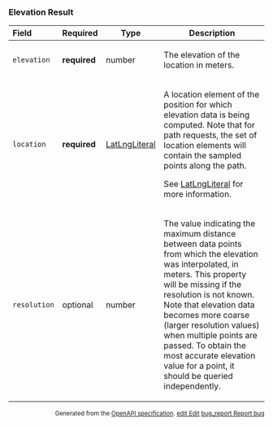 <!--- This is a generated file, do not edit! -->
<!--- [START maps_http_schema_elevationresult] -->
<h3 class="schema-object" id="ElevationResult">Elevation Result</h3>

| Field        | Required     | Type                                            | Description                                                                                                                                                                                                                                                                                                                                                                                                                                   |
| :----------- | ------------ | ----------------------------------------------- | --------------------------------------------------------------------------------------------------------------------------------------------------------------------------------------------------------------------------------------------------------------------------------------------------------------------------------------------------------------------------------------------------------------------------------------------- |
| `elevation`  | **required** | number                                          | <div class="nonref-property-description"><p>The elevation of the location in meters.</p></div>                                                                                                                                                                                                                                                                                                                                                |
| `location`   | **required** | [LatLngLiteral](#LatLngLiteral "LatLngLiteral") | <div class="ref-property-description"><p>A location element of the position for which elevation data is being computed. Note that for path requests, the set of location elements will contain the sampled points along the path.</p><p>See <a href="#LatLngLiteral">LatLngLiteral</a> for more information.</div>                                                                                                                            |
| `resolution` | optional     | number                                          | <div class="nonref-property-description"><p>The value indicating the maximum distance between data points from which the elevation was interpolated, in meters. This property will be missing if the resolution is not known. Note that elevation data becomes more coarse (larger resolution values) when multiple points are passed. To obtain the most accurate elevation value for a point, it should be queried independently.</p></div> |

<p style="text-align: right; font-size: smaller;">Generated from the <a class="gc-analytics-event" data-category="GMP" data-label="openapi-github" href="https://github.com/googlemaps/openapi-specification" title="Google Maps Platform OpenAPI Specification" class="external">OpenAPI specification</a>.
 <a class="gc-analytics-event" data-category="GMP" data-label="openapi-github" href="https://github.com/googlemaps/openapi-specification/blob/main/specification/schema" title="Edit on GitHub"><span class="material-icons">edit</span> Edit</a>
 <a class="gc-analytics-event" data-category="GMP" data-label="openapi-github" href="https://github.com/googlemaps/openapi-specification/issues/new?assignees=&labels=type%3A+bug%2C+triage+me&template=bug_report.md&title=[schema] Bug - ElevationResult" title="File bug for schema on GitHub"><span class="material-icons">bug_report</span> Report bug</a>
</p>

<!--- [END maps_http_schema_elevationresult] -->
